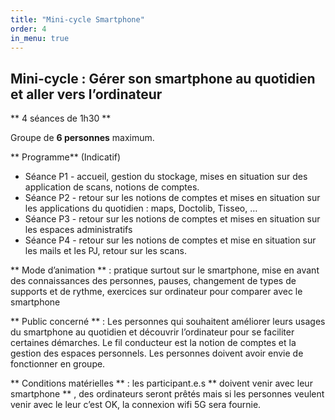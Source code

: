 ```yaml
---
title: "Mini-cycle Smartphone"
order: 4
in_menu: true
---
```

## Mini-cycle : Gérer son smartphone au quotidien et aller vers l’ordinateur

** 4 séances de 1h30 ** 

Groupe de **6 personnes** maximum. 

** Programme** (Indicatif)
- Séance P1 - accueil, gestion du stockage, mises en situation sur des application de scans, notions de comptes. 
- Séance P2 - retour sur les notions de comptes et mises en situation sur les applications du quotidien : maps, Doctolib, Tisseo, …
- Séance P3 - retour sur les notions de comptes et mises en situation sur les espaces administratifs
- Séance P4 - retour sur les notions de comptes et mise en situation sur les mails et les PJ, retour sur les scans.

** Mode d’animation **  : pratique surtout sur le smartphone, mise en avant des connaissances des personnes, pauses, changement de types de supports et de rythme, exercices sur ordinateur pour comparer avec le smartphone

** Public concerné ** : Les personnes qui souhaitent améliorer leurs usages du smartphone au quotidien et découvrir l’ordinateur pour se faciliter certaines démarches. Le fil conducteur est la notion de comptes et la gestion des espaces personnels. Les personnes doivent avoir envie de fonctionner en groupe.

** Conditions matérielles ** : les participant.e.s ** doivent venir avec leur smartphone ** , des ordinateurs seront prêtés mais si les personnes veulent venir avec le leur c’est OK, la connexion wifi 5G sera fournie. 